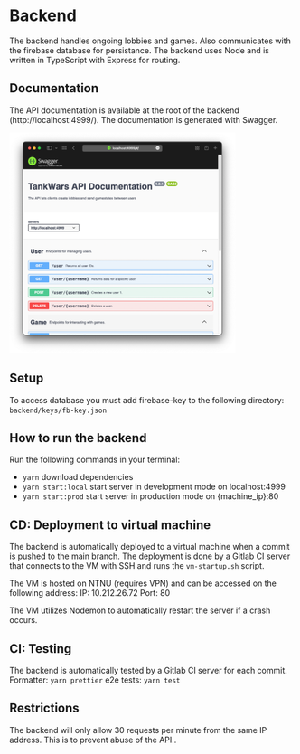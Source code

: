 # Backend

The backend handles ongoing lobbies and games. Also communicates with the firebase database for persistance.
The backend uses Node and is written in TypeScript with Express for routing.

## Documentation

The API documentation is available at the root of the backend (http://localhost:4999/). The documentation is generated with Swagger.

<img src="./assets/apidoc.png" width="400" alt="API-docs">

## Setup

To access database you must add firebase-key to the following directory: `backend/keys/fb-key.json`

## How to run the backend

Run the following commands in your terminal:

- `yarn` download dependencies
- `yarn start:local` start server in development mode on localhost:4999
- `yarn start:prod` start server in production mode on {machine_ip}:80

## CD: Deployment to virtual machine

The backend is automatically deployed to a virtual machine when a commit is pushed to the main branch. The deployment is done by a Gitlab CI server that connects to the VM with SSH and runs the `vm-startup.sh` script.

The VM is hosted on NTNU (requires VPN) and can be accessed on the following address:
IP: 10.212.26.72
Port: 80

The VM utilizes Nodemon to automatically restart the server if a crash occurs.

## CI: Testing

The backend is automatically tested by a Gitlab CI server for each commit.
Formatter: `yarn prettier`
e2e tests: `yarn test`

## Restrictions

The backend will only allow 30 requests per minute from the same IP address. This is to prevent abuse of the API..

